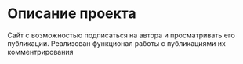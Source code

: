 # Описание проекта
Сайт с возможностью подписаться на автора и просматривать его публикации. Реализован функционал работы с публикациями их комментрирования
